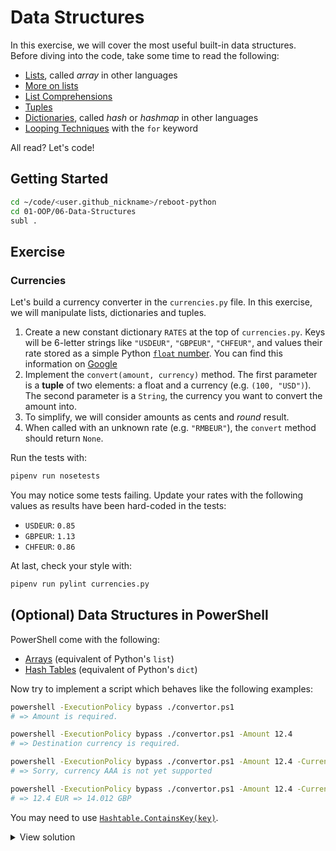 # Data Structures

In this exercise, we will cover the most useful built-in data structures.
Before diving into the code, take some time to read the following:

- [Lists](https://docs.python.org/3.8/tutorial/introduction.html#lists), called _array_ in other languages
- [More on lists](https://docs.python.org/3.8/tutorial/datastructures.html#more-on-lists)
- [List Comprehensions](https://docs.python.org/3.8/tutorial/datastructures.html#list-comprehensions)
- [Tuples](https://docs.python.org/3.8/tutorial/datastructures.html#tuples-and-sequences)
- [Dictionaries](https://docs.python.org/3.8/tutorial/datastructures.html#dictionaries), called _hash_ or _hashmap_ in other languages
- [Looping Techniques](https://docs.python.org/3.8/tutorial/datastructures.html#looping-techniques) with the `for` keyword

All read? Let's code!

## Getting Started

```bash
cd ~/code/<user.github_nickname>/reboot-python
cd 01-OOP/06-Data-Structures
subl .
```

## Exercise

### Currencies

Let's build a currency converter in the `currencies.py` file. In this exercise, we will manipulate lists, dictionaries and tuples.

1. Create a new constant dictionary `RATES` at the top of `currencies.py`. Keys will be 6-letter strings like `"USDEUR"`, `"GBPEUR"`, `"CHFEUR"`, and values their rate stored as a simple Python [`float` number](https://docs.python.org/3/library/stdtypes.html#numeric-types-int-float-complex). You can find this information on [Google](https://www.google.com/search?q=USDEUR)
1. Implement the `convert(amount, currency)` method. The first parameter is a **tuple** of two elements: a float and a currency (e.g. `(100, "USD")`). The second parameter is a `String`, the currency you want to convert the amount into.
1. To simplify, we will consider amounts as cents and _round_ result.
1. When called with an unknown rate (e.g. `"RMBEUR"`), the `convert` method should return `None`.

Run the tests with:

```bash
pipenv run nosetests
```

You may notice some tests failing. Update your rates with the following values as results have been hard-coded in the tests:

- `USDEUR`: `0.85`
- `GBPEUR`: `1.13`
- `CHFEUR`: `0.86`

At last, check your style with:

```bash
pipenv run pylint currencies.py
```

## (Optional) Data Structures in PowerShell

PowerShell come with the following:

- [Arrays](https://docs.microsoft.com/powershell/module/microsoft.powershell.core/about/about_arrays) (equivalent of Python's `list`)
- [Hash Tables](https://docs.microsoft.com/powershell/module/microsoft.powershell.core/about/about_hash_tables) (equivalent of Python's `dict`)

Now try to implement a script which behaves like the following examples:

```bash
powershell -ExecutionPolicy bypass ./convertor.ps1
# => Amount is required.

powershell -ExecutionPolicy bypass ./convertor.ps1 -Amount 12.4
# => Destination currency is required.

powershell -ExecutionPolicy bypass ./convertor.ps1 -Amount 12.4 -Currency AAA
# => Sorry, currency AAA is not yet supported

powershell -ExecutionPolicy bypass ./convertor.ps1 -Amount 12.4 -Currency GBP
# => 12.4 EUR => 14.012 GBP
```

You may need to use [`Hashtable.ContainsKey(key)`](https://docs.microsoft.com/dotnet/api/system.collections.hashtable.containskey).

<details><summary markdown="span">View solution
</summary>

```powershell
param(
  [double]$Amount = $(throw "Amount is required."),
  [string]$Currency = $(throw "Destination currency is required.")
)

$rates = @{
  USDEUR = 0.85;
  GBPEUR = 1.13;
  CHFEUR = 0.86
}

$key = $Currency + "EUR"

if ($rates.ContainsKey($key)) {
  $result = ($Amount * $rates[$key])
  Write-Output "$Amount EUR => $result $Currency"
} else {
  Write-Error "Sorry, currency $Currency is not yet supported"
}
```

</details>
